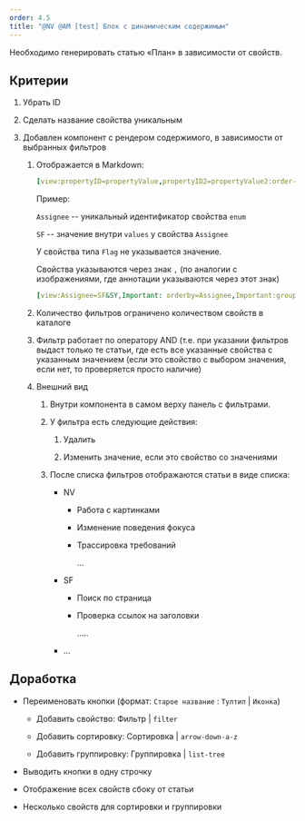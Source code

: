 ```yaml
---
order: 4.5
title: "@NV @AM [test] Блок с динамическим содержимым"
---
```


Необходимо генерировать статью «План» в зависимости от свойств.

## Критерии

1. Убрать ID

2. Сделать название свойства уникальным

3. Добавлен компонент с рендером содержимого, в зависимости от выбранных фильтров

   1. Отображается в Markdown:

      ```yaml
      [view:propertyID=propertyValue,propertyID2=propertyValue2:order-by:group-by]
      ```

      Пример:

      `Assignee` -- уникальный идентификатор свойства `enum`

      `SF` --  значение внутри `values` у свойства `Assignee`

      У свойства типа `Flag` не указывается значение.

      Свойства указываются через знак `,` (по аналогии с изображениями, где аннотации указываются через этот знак)

      ```yaml
      [view:Assignee=SF&SY,Important: orderby=Assignee,Important:groupby=Assignee:select=Important,TimeSpent]
      ```

   2. Количество фильтров ограничено количеством свойств в каталоге

   3. Фильтр работает по оператору AND (т.е. при указании фильтров выдаст только те статьи, где есть все указанные свойства с указанным значением (если это свойство с выбором значения, если нет, то проверяется просто наличие)

   4. Внешний вид

      1. Внутри компонента в самом верху панель с фильтрами.

      2. У фильтра есть следующие действия:

         1. Удалить

         2. Изменить значение, если это свойство со значениями

      3. После списка фильтров отображаются статьи в виде списка:

         -  NV

            -  Работа с картинками

            -  Изменение поведения фокуса

            -  Трассировка требований

               …

         -  SF

            -  Поиск по страница

            -  Проверка ссылок на заголовки

               …..

         -  …

## Доработка

-  Переименовать кнопки (формат: `Старое название` : `Тултип` | `Иконка`)

   -  Добавить свойство: Фильтр | `filter`

   -  Добавить сортировку: Сортировка | `arrow-down-a-z`

   -  Добавить группировку: Группировка | `list-tree`

-  Выводить кнопки в одну строчку

-  Отображение всех свойств сбоку от статьи

-  Несколько свойств для сортировки и группировки